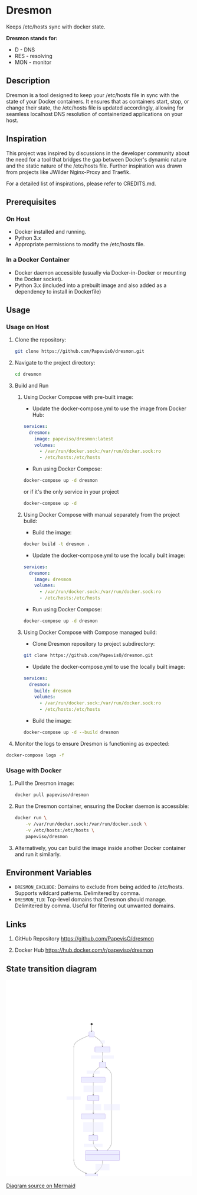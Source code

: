 # Dresmon

Keeps /etc/hosts sync with docker state.

**Dresmon stands for:**

* D - DNS
* RES - resolving
* MON - monitor

## Description
Dresmon is a tool designed to keep your /etc/hosts file in sync with the state of your Docker containers. It ensures that as containers start, stop, or change their state, the /etc/hosts file is updated accordingly, allowing for seamless localhost DNS resolution of containerized applications on your host.

## Inspiration
This project was inspired by discussions in the developer community about the need for a tool that bridges the gap between Docker's dynamic nature and the static nature of the /etc/hosts file. Further inspiration was drawn from projects like JWilder Nginx-Proxy and Traefik.

For a detailed list of inspirations, please refer to CREDITS.md.

## Prerequisites

### On Host

* Docker installed and running.
* Python 3.x
* Appropriate permissions to modify the /etc/hosts file.

### In a Docker Container

* Docker daemon accessible (usually via Docker-in-Docker or mounting the Docker socket).
* Python 3.x (included into a prebuilt image and also added as a dependency to install in Dockerfile)

## Usage

### Usage on Host

1. Clone the repository:

    ``` bash
    git clone https://github.com/PapevisO/dresmon.git
    ```

1. Navigate to the project directory:

    ``` bash
    cd dresmon
    ```

1. Build and Run
    1. Using Docker Compose with pre-built image:

        * Update the docker-compose.yml to use the image from Docker Hub:

        ``` yaml
        services:
          dresmon:
            image: papeviso/dresmon:latest
            volumes:
              - /var/run/docker.sock:/var/run/docker.sock:ro
              - /etc/hosts:/etc/hosts
        ```

        * Run using Docker Compose:

        ``` bash
        docker-compose up -d dresmon
        ```

        or if it's the only service in your project

        ``` bash
        docker-compose up -d
        ```

    1. Using Docker Compose with manual separately from the project build:

        * Build the image:

        ``` bash
        docker build -t dresmon .
        ```

        * Update the docker-compose.yml to use the locally built image:

        ``` yaml
        services:
          dresmon:
            image: dresmon
            volumes:
              - /var/run/docker.sock:/var/run/docker.sock:ro
              - /etc/hosts:/etc/hosts
        ```

        * Run using Docker Compose:

        ``` bash
        docker-compose up -d dresmon
        ```

    1. Using Docker Compose with Compose managed build:
        * Clone Dresmon repository to project subdirectory:

        ``` bash
        git clone https://github.com/PapevisO/dresmon.git
        ```

        * Update the docker-compose.yml to use the locally built image:

        ``` yaml
        services:
          dresmon:
            build: dresmon
            volumes:
              - /var/run/docker.sock:/var/run/docker.sock:ro
              - /etc/hosts:/etc/hosts
        ```

        * Build the image:

        ``` bash
        docker-compose up -d --build dresmon
        ```

1. Monitor the logs to ensure Dresmon is functioning as expected:

``` bash
docker-compose logs -f
```

### Usage with Docker

1. Pull the Dresmon image:

    ``` bash
    docker pull papeviso/dresmon
    ```

1. Run the Dresmon container, ensuring the Docker daemon is accessible:

    ``` bash
    docker run \
        -v /var/run/docker.sock:/var/run/docker.sock \
        -v /etc/hosts:/etc/hosts \
        papeviso/dresmon
    ```

1. Alternatively, you can build the image inside another Docker container and run it similarly.

## Environment Variables

* `DRESMON_EXCLUDE`: Domains to exclude from being added to /etc/hosts. Supports wildcard patterns. Delimitered by comma.
* `DRESMON_TLD`: Top-level domains that Dresmon should manage. Delimitered by comma. Useful for filtering out unwanted domains.

## Links

1. GitHub Repository
    https://github.com/PapevisO/dresmon

1. Docker Hub
    https://hub.docker.com/r/papeviso/dresmon

## State transition diagram

![State transition diagram](docs/assets/mermaid-diagram-2023-10-29-231540.svg)

[Diagram source on Mermaid](https://mermaid.live/edit#pako:eNp9VN9v2jAQ_lcsP06Uhh-B4Ie9FKZVgq0qrTRtmSYrNmCN2Mh2traI_71nOxCSWctLzr7v--5yd7kjLhTjmGBjqeVzQbealrlE8PgblON7KWyOETXIWYLuxRu1Qsk26pFTJuQWrd05wOuru0prLm1wtDgrBYJKO9pSqUNgNZdt8PpVFgHhrH_ci5diXzGOHqi1XEuDPok9GIER7PnjYr36-uXX4tvd8nm-aPOflvP_UMDbDSeMdYnPVUlFNNwZUiPa_OcDu9Qp2J-VsR3QE9elkBfcQmul87ruPz78RDc3H6M9ad95WKQXxPVK20CJ-D2vrjVBtafO7aBVwY3h7JxO0zWClvDdXLriWAX1KX5zjYx7WcT_gIbpUtqRzoxQBMAWOyq3HDFueWGbkDXBk6MNrj8QbbzzMjFRbEQFeg7JdGAuH1a3POhyhlRlY9JupBrZzjg00g4Wk72W7JC97NXYEHSZx507I6iyFtx43b_C7lBJbbFz_vsHf0kZ066B3XBXoj7IdV9vuS1ug37lYZdWRAbODysJr6vWRRofRfok4WzEFrKDjYR7uASDCgbL6uiEcmx3vIR_g4DJ-IZWe9hTuTwBlFZWufnAxOqK93DIt15vmGzo3sAtZy6PVViAfg_28IHK70qVZyIcMTniF0yGg1F_lo4n01GSjeEwTnv4FZNBOuwPklmSptNpNs6GWXrq4TevkPQnaTqYzCbJZJhkWTIYnd4BBmnRmQ)
